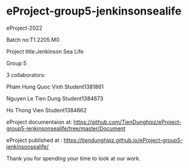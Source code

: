 # eProject-group5-jenkinsonsealife
eProject-2022


Batch no:T1.2205.M0

Project title:Jenkinson Sea Life

Group 5

3 collaborators:

   Pham Hung Quoc Vinh	 Student1381861
   
   Nguyen Le Tien Dung	 Student1384673
   
   Ho Thong Vien	       Student1384662

eProject documentaion at: https://github.com/TienDunghipz/eProject-group5-jenkinsonsealife/tree/master/Document

eProject published at : https://tiendunghipz.github.io/eProject-group5-jenkinsonsealife/



Thank you for spending your time to look at our work.
